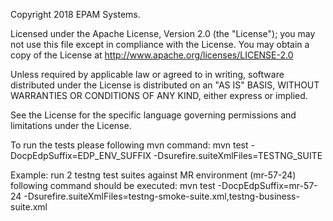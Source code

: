 Copyright 2018 EPAM Systems.

Licensed under the Apache License, Version 2.0 (the "License");
you may not use this file except in compliance with the License.
You may obtain a copy of the License at
http://www.apache.org/licenses/LICENSE-2.0

Unless required by applicable law or agreed to in writing, software
distributed under the License is distributed on an "AS IS" BASIS,
WITHOUT WARRANTIES OR CONDITIONS OF ANY KIND, either express or implied.

See the License for the specific language governing permissions and
limitations under the License.

To run the tests please following mvn command:
mvn test -DocpEdpSuffix=EDP_ENV_SUFFIX -Dsurefire.suiteXmlFiles=TESTNG_SUITE 

Example: run 2 testng test suites against MR environment (mr-57-24) following command should be executed:
mvn test -DocpEdpSuffix=mr-57-24 -Dsurefire.suiteXmlFiles=testng-smoke-suite.xml,testng-business-suite.xml
